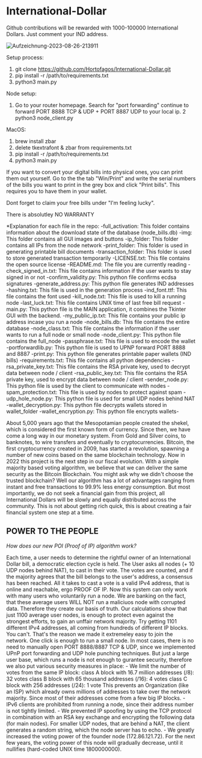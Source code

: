 # International-Dollar

Github contributions will be rewarded with 1000-100000 International Dollars.
Just comment your IND address.

![Aufzeichnung-2023-08-26-213911](https://github.com/Hortofagos/International-Dollar/assets/120664745/7aaf7b25-1f2a-42f6-8ca0-838bfd39a762)


Setup process:
  1. git clone https://github.com/Hortofagos/International-Dollar.git
  2. pip install -r /path/to/requirements.txt
  3. python3 main.py


Node setup:
  1. Go to your router homepage. Search for "port forwarding" continue to forward PORT 8888 TCP & UDP + PORT 8887 UDP to your local ip.
  2 python3 node_client.py 

MacOS:
  1. brew install zbar
  2. delete tkextrafont & zbar from requirements.txt
  3. pip install -r /path/to/requirements.txt
  4. python3 main.py

If you want to convert your digital bills into physical ones, you can print them out yourself.
Go to the the tab "Win/Print" and write the serial numbers of the bills you
want to print in the grey box and click "Print bills". This requires you to have them in 
your wallet.

Dont forget to claim your free bills under "I'm feeling lucky".

There is absolutley NO WARRANTY

*Explanation for each file in the repo:
	-full_activation: This folder contains information about the download state of the database (node_bills.db)
	-img: This folder contains all GUI images and buttons
	-ip_folder: This folder contains all IPs from the node network
	-print_folder: This folder is used in generating printable bill documents
	-transaction_folder: This folder is used to store generated transaction temporarily
	-LICENSE.txt: This file contains the open source license
	-README.md: The file you are currently reading
	-check_signed_in.txt: This file contains information if the user wants to stay signed in or not
	-confirm_validity.py: This python file confirms ecdsa signatures
	-generate_address.py: This python file generates IND addresses
	-hashing.txt: This file is used in the generation process
	-ind_font.ttf: This file contains the font used
	-kill_node.txt: This file is used to kill a running node
	-last_luck.txt: This file contains UNIX time of last free bill request
	-main.py: This python file is the MAIN application, it combines the Tkinter GUI with the backend.
	-my_public_ip.txt: This file contains your public ip address incase you run a node
	-node_bills.db: This file contains the entire database
	-node_class.txt: This file contains the information if the user wants to run a full node or small node
	-node_client.py: This python file contains the full_node
	-passphrase.txt: This file is used to encode the wallet
	-portforwardlib.py: This python file is used to UPNP forward PORT 8888 and 8887
	-print.py: This python file generates printable paper wallets (IND bills)
	-requirements.txt: This file contains all python dependencies
	-rsa_private_key.txt: This file contains the RSA private key, used to decrypt data between node / client
	-rsa_public_key.txt: This file contains the RSA private key, used to encrypt data between node / client
	-sender_node.py: This python file is used by the client to communicate with nodes
	-spam_protection.txt: This file is used by nodes to protect against spam
	-udp_hole_node.py: This python file is used for small UDP nodes behind NAT
	-wallet_decryption.py: This python file decrypts wallets stored in wallet_folder
	-wallet_encryption.py: This python file encrypts wallets-




About 5,000 years ago that the Mesopotamian people created the shekel,
which is considered the first known form of currency. Since then,
we have come a long way in our monetary system. From Gold and Silver
coins, to banknotes, to wire transfers and eventually to
cryptocurrencies. Bitcoin, the first cryptocurrency created in 2009,
has started a revolution, spawning a number of new coins based
on the same blockchain technology. Now in 2022 this project is
the next step in our fiscal evolution. With a simple majority based
voting algorithm, we believe that we can deliver the same security
as the Bitcoin Blockchain. You might ask why we didn't choose the
trusted blockchain? Well our algorithm has a lot of advantages
ranging from instant and free transactions to 99.9% less energy
consumption. But most importantly, we do not seek a financial gain
from this project, all International Dollars will be slowly and
equally distributed across the community. This is not about getting
rich quick, this is about creating a fair financial system one step at a time.

POWER TO THE PEOPLE
---------------------------------------------------------------------------------

*How does our new POI (Proof of IP) algorithm work?*


Each time, a user needs to determine the rightful owner of an International
Dollar bill, a democratic election cycle  is held. The User asks all nodes
(+ 10 UDP nodes behind NAT), to cast in their vote. The votes are counted,
and if the majority agrees that the bill belongs to the user's address, a consensus
has been reached. All it takes to cast a vote is a valid IPv4 address,
that is online and reachable, ergo PROOF OF IP. Now this system can only
work with many users who voluntarily run a node. We are banking on the fact, that these average users
WILL NOT run a maliciuos node with corrupted data. Therefore they create our basis of truth.
Our calculations show that just 1100 average user nodes, is enough to protect even 
against the strongest efforts, to gain an unffair network majority.
Try getting 1101 different IPv4 addresses, all coming from hundreds of different IP blocks.
You can't.
That's the reason we made it extremeley easy to join the network. One click is enough to run a small
node. In most cases, there is no need to manually open PORT 8888/8887 TCP & UDP,
since we implemented UPnP port forwarding and UDP hole punching techniques.
But just a large user base, which runs a node is not enough to gurantee security, therefore we also put 
various security measures in place:
	- We limit the number of votes from the same IP block:
		class A block with 16.7 million addresses (/8): 32 votes
		class B block with 65 thousand addresses (/16): 4 votes
		class C block with 256 addresses (/24): 1 vote
	  This prevents an Organization (like an ISP) which already owns millions of addresses
	  to take over the network majority. Since most of their addresses come from a few
	  big IP blocks.
	- IPv6 clients are prohibited from running a node, since their address number
	  is not tightly limited.
	- We prevented IP spoofing by using the TCP protocol in combination with an RSA
	  key exchange and encrypting the following data (for main nodes).
	  For smaller UDP nodes, that are behind a NAT, the client generates a random
	  string, which the node server has to echo.
	- We greatly increased the voting power of the founder node (172.86.121.72).
	  For the next few years, the voting power of this node will gradually decrease,
	  until it nullifies (hard-coded UNIX time 1800000000).
